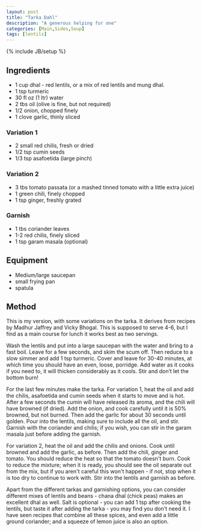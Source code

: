 ```yaml
---
layout: post
title: "Tarka Dahl"
description: "A generous helping for one"
categories: [Main,Sides,Soup]
tags: [lentils]
---
```

{% include JB/setup %}

## Ingredients
- 1 cup dhal - red lentils, or a mix of red lentils and mung dhal.
- 1 tsp turmeric
- 30 fl oz (1 ltr) water
- 2 tbs oil (olive is fine, but not required)
- 1/2 onion, chopped finely
- 1 clove garlic, thinly sliced

### Variation 1
- 2 small red chilis, fresh or dried
- 1/2 tsp cumin seeds
- 1/3 tsp asafoetida (large pinch)

### Variation 2
- 3 tbs tomato passata (or a mashed tinned tomato with a little extra juice)
- 1 green chili, finely chopped
- 1 tsp ginger, freshly grated

### Garnish
- 1 tbs coriander leaves
- 1-2 red chilis, finely sliced
- 1 tsp garam masala (optional)

## Equipment
- Medium/large saucepan
- small frying pan
- spatula

## Method
This is my version, with some variations on the tarka.  It derives from recipes by Madhur Jaffrey and Vicky Bhogal.  This is supposed to serve 4-6, but I find as a main course for lunch it works best as two servings.

Wash the lentils and put into a large saucepan with the water and bring to a fast boil.  Leave for a few seconds, and skim the scum off.  Then reduce to a slow simmer and add 1 tsp turmeric.  Cover and leave for 30-40 minutes, at which time you should have an even, loose, porridge.  Add water as it cooks if you need to, it will thicken considerably as it cools.  Stir and don’t let the bottom burn!

For the last few minutes make the tarka.  For variation 1, heat the oil and add the chilis, asafoetida and cumin seeds when it starts to move and is hot.  After a few seconds the cumin will have released its aroma, and the chili will have browned (if dried).  Add the onion, and cook carefully until it is 50% browned, but not burned.  Then add the garlic for about 30 seconds until golden.  Pour into the lentils, making sure to include all the oil, and stir.  Garnish with the coriander and chilis; if you wish, you can stir in the garam masala just before adding the garnish.

For variation 2, heat the oil and add the chilis and onions.  Cook until browned and add the garlic, as before.  Then add the chili, ginger and tomato.  You should reduce the heat so that the tomato doesn't burn.  Cook to reduce the mixture; when it is ready, you should see the oil separate out from the mix, but if you aren't careful this won't happen - if not, stop when it is too dry to continue to work with.  Stir into the lentils and garnish as before.

Apart from the different tarkas and garnishing options, you can consider different mixes of lentils and beans - chana dhal (chick peas) makes an excellent dhal as well.  Salt is optional - you can add 1 tsp after cooking the lentils, but taste it after adding the tarka - you may find you don't need it.  I have seen recipes that combine all these spices, and even add a little ground coriander; and a squeeze of lemon juice is also an option.
